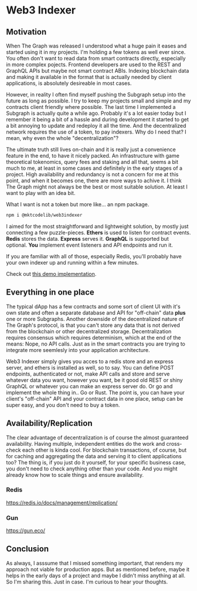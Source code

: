 # Web3 Indexer

## Motivation

When The Graph was released I understood what a huge pain it eases and started using it in my projects. I'm holding a few tokens as well ever since. You often don't want to read data from smart contracts directly, especially in more complex pojects. Frontend developers are used to the REST and GraphQL APIs but maybe not smart contract ABIs. Indexing blockchain data and making it available in the format that is actually needed by client applications, is absolutely desireable in most cases.

However, in reality I often find myself pushing the Subgraph setup into the future as long as possible. I try to keep my projects small and simple and my contracts client friendly where possible. The last time I implemented a Subgraph is actually quite a while ago. Probably it's a lot easier today but I remember it being a bit of a hassle and during development it started to get a bit annoying to update and redeploy it all the time. And the decentralized network requires the use of a token, to pay indexers. Why do I need that? I mean, why even the whole "decentralization"?

The ultimate truth still lives on-chain and it is really just a convenience feature in the end, to have it nicely packed. An infrastructure with game theoretical tokenomics, query fees and staking and all that, seems a bit much to me, at least in some cases and definitely in the early stages of a project. High availability and redundancy is not a concern for me at this point, and when it becomes one, there are more ways to achive it. I think The Graph might not always be the best or most suitable solution. At least I want to play with an idea bit.

What I want is not a token but more like... an npm package.

```bash
npm i @mktcodelib/web3indexer
```

I aimed for the most straightforward and lightweight solution, by mostly just connecting a few puzzle-pieces. **Ethers** is used to listen for contract events. **Redis** stores the data. **Express** serves it. **GraphQL** is supported but optional. **You** implement event listeners and API endpoints and run it.

If you are familiar with all of those, especially Redis, you'll probably have your own indexer up and running within a few minutes.

Check out [this demo implementation](/demo/server/src/web3indexer/index.ts).

## Everything in one place

The typical dApp has a few contracts and some sort of client UI with it's own state and often a separate database and API for "off-chain" data **plus** one or more Subgraphs. Another downside of the decentralized nature of The Graph's protocol, is that you can't store any data that is not derived from the blockchain or other decentralized storage. Decentralization requires consensus which requires determinism, which at the end of the means: Nope, no API calls. Just as in the smart contracts you are trying to integrate more seemlesly into your application architecture.

Web3 Indexer simply gives you acces to a redis store and an express server, and ethers is installed as well, so to say. You can define POST endpoints, authenticated or not, make API calls and store and serve whatever data you want, however you want, be it good old REST or shiny GraphQL or whatever you can make an express server do. Or go and implement the whole thing in.. Go or Rust. The point is, you can have your client's "off-chain" API and your contract data in one place, setup can be super easy, and you don't need to buy a token.

## Availability/Replication

The clear advantage of decentralization is of course the almost guaranteed availability. Having multiple, independent entities do the work and cross-check each other is kinda cool. For blockchain transactions, of course, but for caching and aggregating the data and serving it to client applications too? The thing is, if you just do it yourself, for your specific business case, you don't need to check anything other than your code. And you might already know how to scale things and ensure availability.

### Redis

https://redis.io/docs/management/replication/

### Gun

https://gun.eco/

## Conclusion

As always, I asssume that I missed something important, that renders my approach not viable for production apps. But as mentioned before, maybe it helps in the early days of a project and maybe I didn't miss anything at all. So I'm sharing this. Just in case. I'm curious to hear your thoughts.